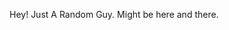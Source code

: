Hey! Just A Random Guy. Might be here and there.

<!---
ToastMakingBread/ToastMakingBread is a ✨ special ✨ repository because its `README.md` (this file) appears on your GitHub profile.
You can click the Preview link to take a look at your changes.
--->
